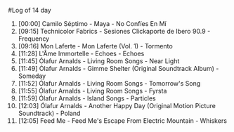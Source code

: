 #Log of 14 day

1. [00:00] Camilo Séptimo - Maya - No Confíes En Mí
1. [09:15] Technicolor Fabrics - Sesiones Clickaporte de Ibero 90.9 - Frequency
1. [09:16] Mon Laferte - Mon Laferte (Vol. 1) - Tormento
1. [11:28] L'Âme Immortelle - Echoes - Echoes
1. [11:45] Ólafur Arnalds - Living Room Songs - Near Light
1. [11:49] Ólafur Arnalds - Gimme Shelter (Original Soundtrack Album) - Someday
1. [11:52] Ólafur Arnalds - Living Room Songs - Tomorrow's Song
1. [11:55] Ólafur Arnalds - Living Room Songs - Fyrsta
1. [11:59] Ólafur Arnalds - Island Songs - Particles
1. [12:03] Ólafur Arnalds - Another Happy Day (Original Motion Picture Soundtrack) - Poland
1. [12:05] Feed Me - Feed Me's Escape From Electric Mountain - Whiskers
